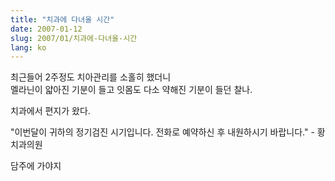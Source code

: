 ```yaml
---
title: "치과에 다녀올 시간"
date: 2007-01-12
slug: 2007/01/치과에-다녀올-시간
lang: ko
---
```


최근들어 2주정도 치아관리를 소홀히 했더니  
멜라닌이 얇아진 기분이 들고 잇몸도 다소 약해진 기분이 들던 찰나.

치과에서 편지가 왔다.

"이번달이 귀하의 정기검진 시기입니다. 전화로 예약하신 후 내원하시기 바랍니다." - 황치과의원

담주에 가야지
